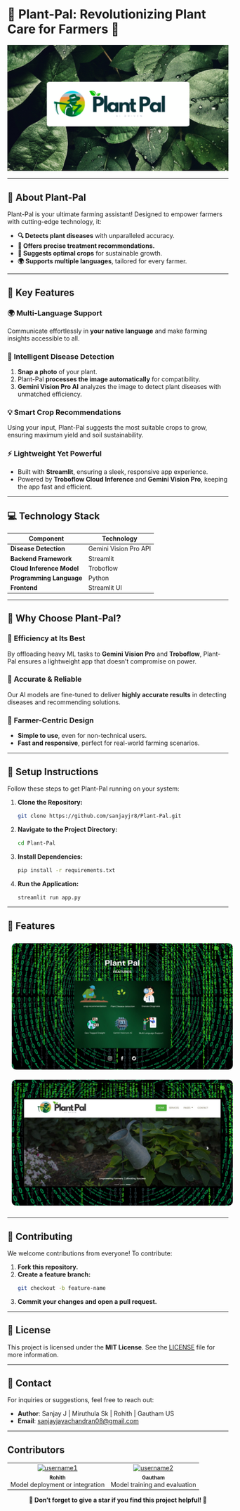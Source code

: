 # 🌱 **Plant-Pal: Revolutionizing Plant Care for Farmers** 🌾

<p align="center">
  <img src="c1.png" />
</p>

---

## 🚀 **About Plant-Pal**

Plant-Pal is your ultimate farming assistant! Designed to empower farmers with cutting-edge technology, it:

- **🔍 Detects plant diseases** with unparalleled accuracy.
- **💊 Offers precise treatment recommendations.**
- **🌾 Suggests optimal crops** for sustainable growth.
- **🌍 Supports multiple languages**, tailored for every farmer.

---

## 🌟 **Key Features**

### 🌍 **Multi-Language Support**
Communicate effortlessly in **your native language** and make farming insights accessible to all.

### 📸 **Intelligent Disease Detection**
1. **Snap a photo** of your plant.
2. Plant-Pal **processes the image automatically** for compatibility.
3. **Gemini Vision Pro AI** analyzes the image to detect plant diseases with unmatched efficiency.

### 💡 **Smart Crop Recommendations**
Using your input, Plant-Pal suggests the most suitable crops to grow, ensuring maximum yield and soil sustainability.

### ⚡ **Lightweight Yet Powerful**
- Built with **Streamlit**, ensuring a sleek, responsive app experience.
- Powered by **Troboflow Cloud Inference** and **Gemini Vision Pro**, keeping the app fast and efficient.

---

## 💻 **Technology Stack**

| **Component**              | **Technology**             |
|----------------------------|----------------------------|
| **Disease Detection**      | Gemini Vision Pro API      |
| **Backend Framework**      | Streamlit                  |
| **Cloud Inference Model**  | Troboflow                  |
| **Programming Language**   | Python                     |
| **Frontend**               | Streamlit UI               |

---

## 🔬 **Why Choose Plant-Pal?**

### 🌟 **Efficiency at Its Best**
By offloading heavy ML tasks to **Gemini Vision Pro** and **Troboflow**, Plant-Pal ensures a lightweight app that doesn’t compromise on power.

### 🌟 **Accurate & Reliable**
Our AI models are fine-tuned to deliver **highly accurate results** in detecting diseases and recommending solutions.

### 🌟 **Farmer-Centric Design**
- **Simple to use**, even for non-technical users.
- **Fast and responsive**, perfect for real-world farming scenarios.

---

## 🔧 **Setup Instructions**

Follow these steps to get Plant-Pal running on your system:

1. **Clone the Repository:**
   ```bash
   git clone https://github.com/sanjayjr8/Plant-Pal.git
   ```

2. **Navigate to the Project Directory:**
   ```bash
   cd Plant-Pal
   ```

3. **Install Dependencies:**
   ```bash
   pip install -r requirements.txt
   ```

4. **Run the Application:**
   ```bash
   streamlit run app.py
   ```

---

## 📸 **Features**

<p align="center">
  <img src="c2.png" alt="Disease Detection Page Screenshot" style="border-radius: 10px; margin: 10px;" />
  <img src="c3.png" alt="Crop Recommendation Page Screenshot" style="border-radius: 10px; margin: 10px;" />
  
</p>

---

## 🤝 **Contributing**

We welcome contributions from everyone! To contribute:

1. **Fork this repository.**
2. **Create a feature branch:**
   ```bash
   git checkout -b feature-name
   ```
3. **Commit your changes and open a pull request.**

---

## 📜 **License**

This project is licensed under the **MIT License**. See the [LICENSE](LICENSE) file for more information.

---

## 📧 **Contact**

For inquiries or suggestions, feel free to reach out:
 
- **Author**: Sanjay J | Miruthula Sk | Rohith | Gautham US
- **Email**: [sanjayjayachandran08@gmail.com](mailto:sanjayjayachandran08@gmail.com)

---

## Contributors

<table>
  <tr>
    <td align="center">
      <a href="https://github.com/Rohithselvan">
        <img src="https://avatars.githubusercontent.com/Rohithselvan" width="100px;" alt="username1"/>
        <br />
        <sub><b>Rohith</b></sub>
      </a>
      <br />
      Model deployment or integration
    </td>
    <td align="center">
      <a href="https://github.com/gauthamUS">
        <img src="https://avatars.githubusercontent.com/gauthamUS" width="100px;" alt="username2"/>
        <br />
        <sub><b>Gautham</b></sub>
      </a>
      <br />
      Model training and evaluation
    </td>
  </tr>
</table>


<p align="center">
  <b>🌟 Don’t forget to give a star if you find this project helpful! 🌟</b>
</p>

